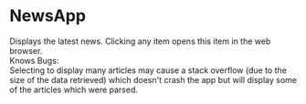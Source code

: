 # NewsApp
Displays the latest news. Clicking any item opens this item in the web browser.<br />
Knows Bugs:<br />
  Selecting to display many articles may cause a stack overflow (due to the size of the data retrieved) which doesn't crash the app but will display some of the articles which were parsed.

